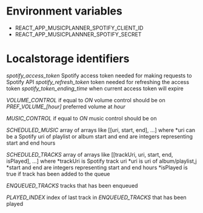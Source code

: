 # Environment variables
* REACT_APP_MUSICPLANNER_SPOTIFY_CLIENT_ID
* REACT_APP_MUSICPLANNNER_SPOTIFY_SECRET


# Localstorage identifiers
*spotify_access_token* Spotify access token needed for making requests to Spotify API
*spotify_refresh_token* token needed for refreshing the access token
*spotify_token_ending_time* when current access token will expire

*VOLUME_CONTROL* if equal to *ON* volume control should be on 
*PREF_VOLUME_[hour]* preferred volume at *hour*

*MUSIC_CONTROL* if equal to *ON* music control should be on 


*SCHEDULED_MUSIC* array of arrays like [[uri, start, end], ...] 
where 
    *uri can be a Spotify uri of playlist or album
    start and end are integers representing start and end hours


*SCHEDULED_TRACKS* array of arrays like [[trackUri, uri, start, end, isPlayed], ...] 
where 
    *trackUri is Spotify track uri
    *uri is uri of album/playlist,j 
    *start and end are integers representing start and end hours 
    *isPlayed is true if track has been added to the queue


*ENQUEUED_TRACKS* tracks that has been enqueued

*PLAYED_INDEX* index of last track in *ENQUEUED_TRACKS* that has been played

